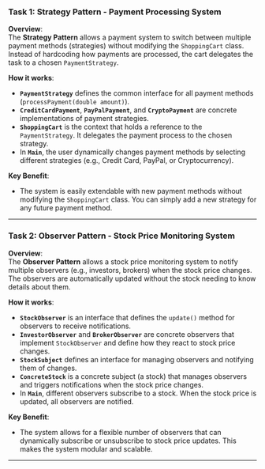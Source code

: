 ### Task 1: Strategy Pattern - Payment Processing System

**Overview**:  
The **Strategy Pattern** allows a payment system to switch between multiple payment methods (strategies) without modifying the `ShoppingCart` class. Instead of hardcoding how payments are processed, the cart delegates the task to a chosen `PaymentStrategy`.

**How it works**:
- **`PaymentStrategy`** defines the common interface for all payment methods (`processPayment(double amount)`).
- **`CreditCardPayment`**, **`PayPalPayment`**, and **`CryptoPayment`** are concrete implementations of payment strategies.
- **`ShoppingCart`** is the context that holds a reference to the `PaymentStrategy`. It delegates the payment process to the chosen strategy.
- In **`Main`**, the user dynamically changes payment methods by selecting different strategies (e.g., Credit Card, PayPal, or Cryptocurrency).

**Key Benefit**:
- The system is easily extendable with new payment methods without modifying the `ShoppingCart` class. You can simply add a new strategy for any future payment method.

---

### Task 2: Observer Pattern - Stock Price Monitoring System

**Overview**:  
The **Observer Pattern** allows a stock price monitoring system to notify multiple observers (e.g., investors, brokers) when the stock price changes. The observers are automatically updated without the stock needing to know details about them.

**How it works**:
- **`StockObserver`** is an interface that defines the `update()` method for observers to receive notifications.
- **`InvestorObserver`** and **`BrokerObserver`** are concrete observers that implement `StockObserver` and define how they react to stock price changes.
- **`StockSubject`** defines an interface for managing observers and notifying them of changes.
- **`ConcreteStock`** is a concrete subject (a stock) that manages observers and triggers notifications when the stock price changes.
- In **`Main`**, different observers subscribe to a stock. When the stock price is updated, all observers are notified.

**Key Benefit**:
- The system allows for a flexible number of observers that can dynamically subscribe or unsubscribe to stock price updates. This makes the system modular and scalable.

---


